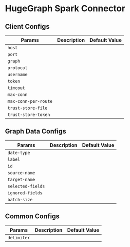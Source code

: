 <!--
Licensed to the Apache Software Foundation (ASF) under one or more
contributor license agreements. See the NOTICE file distributed with this
work for additional information regarding copyright ownership. The ASF
licenses this file to You under the Apache License, Version 2.0 (the
"License"); you may not use this file except in compliance with the License.
You may obtain a copy of the License at

  http://www.apache.org/licenses/LICENSE-2.0

Unless required by applicable law or agreed to in writing, software
distributed under the License is distributed on an "AS IS" BASIS, WITHOUT
WARRANTIES OR CONDITIONS OF ANY KIND, either express or implied. See the
License for the specific language governing permissions and limitations
under the License.
-->

# HugeGraph Spark Connector

## Client Configs

| Params               | Description | Default Value |
|----------------------|-------------|---------------|
| `host`               |             |               |
| `port`               |             |               |
| `graph`              |             |               |
| `protocol`           |             |               |
| `username`           |             |               |
| `token`              |             |               |
| `timeout`            |             |               |
| `max-conn`           |             |               |
| `max-conn-per-route` |             |               |
| `trust-store-file`   |             |               |
| `trust-store-token`  |             |               |

## Graph Data Configs

| Params            | Description | Default Value |
|-------------------|-------------|---------------|
| `date-type`       |             |               |
| `label`           |             |               |
| `id`              |             |               |
| `source-name`     |             |               |
| `target-name`     |             |               |
| `selected-fields` |             |               |
| `ignored-fields`  |             |               |
| `batch-size`      |             |               |

## Common Configs

| Params      | Description | Default Value |
|-------------|-------------|---------------|
| `delimiter` |             |               |
